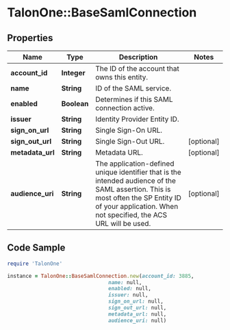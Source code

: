 # TalonOne::BaseSamlConnection

## Properties

Name | Type | Description | Notes
------------ | ------------- | ------------- | -------------
**account_id** | **Integer** | The ID of the account that owns this entity. | 
**name** | **String** | ID of the SAML service. | 
**enabled** | **Boolean** | Determines if this SAML connection active. | 
**issuer** | **String** | Identity Provider Entity ID. | 
**sign_on_url** | **String** | Single Sign-On URL. | 
**sign_out_url** | **String** | Single Sign-Out URL. | [optional] 
**metadata_url** | **String** | Metadata URL. | [optional] 
**audience_uri** | **String** | The application-defined unique identifier that is the intended audience of the SAML assertion. This is most often the SP Entity ID of your application. When not specified, the ACS URL will be used.  | [optional] 

## Code Sample

```ruby
require 'TalonOne'

instance = TalonOne::BaseSamlConnection.new(account_id: 3885,
                                 name: null,
                                 enabled: null,
                                 issuer: null,
                                 sign_on_url: null,
                                 sign_out_url: null,
                                 metadata_url: null,
                                 audience_uri: null)
```


